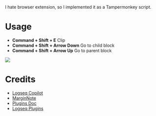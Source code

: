 I hate browser extension, so I implemented it as a Tampermonkey script. 

# Usage

- **Command + Shift + E** Clip
- **Command + Shift + Arrow Down** Go to child block
- **Command + Shift + Arrow Up** Go to parent block

![](https://media1.giphy.com/media/v1.Y2lkPTc5MGI3NjExamE1YWwwOXR0YW54aTBwaHRub3F6N3h6MWFzOHZxejA5Y2Vlc2E0cSZlcD12MV9pbnRlcm5hbF9naWZfYnlfaWQmY3Q9Zw/O9uALjnXjJ19CjTwaG/giphy.gif)

# Credits

- [Logseq Copilot](https://github.com/EINDEX/logseq-copilot)
- [MarginNote](https://www.marginnote.com/)
- [Plugins Doc](https://plugins-doc.logseq.com/)
- [Logseq Plugins](https://logseq.github.io/plugins/)